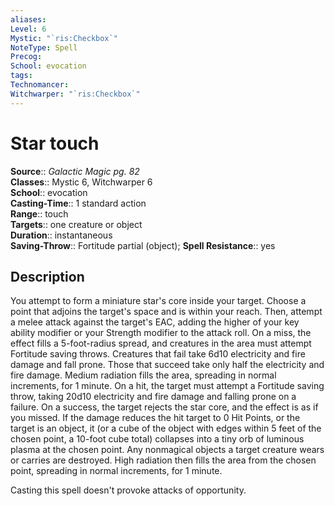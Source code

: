 ```yaml
---
aliases: 
Level: 6
Mystic: "`ris:Checkbox`"
NoteType: Spell
Precog: 
School: evocation 
tags: 
Technomancer: 
Witchwarper: "`ris:Checkbox`"
---
```


# Star touch

**Source**:: _Galactic Magic pg. 82_  
**Classes**:: Mystic 6, Witchwarper 6  
**School**:: evocation  
**Casting-Time**:: 1 standard action  
**Range**:: touch  
**Targets**:: one creature or object  
**Duration**:: instantaneous  
**Saving-Throw**:: Fortitude partial (object);
**Spell Resistance**:: yes

## Description

You attempt to form a miniature star's core inside your target. Choose a point that adjoins the target's space and is within your reach. Then, attempt a melee attack against the target's EAC, adding the higher of your key ability modifier or your Strength modifier to the attack roll. On a miss, the effect fills a 5-foot-radius spread, and creatures in the area must attempt Fortitude saving throws. Creatures that fail take 6d10 electricity and fire damage and fall prone. Those that succeed take only half the electricity and fire damage. Medium radiation fills the area, spreading in normal increments, for 1 minute. On a hit, the target must attempt a Fortitude saving throw, taking 20d10 electricity and fire damage and falling prone on a failure. On a success, the target rejects the star core, and the effect is as if you missed. If the damage reduces the hit target to 0 Hit Points, or the target is an object, it (or a cube of the object with edges within 5 feet of the chosen point, a 10-foot cube total) collapses into a tiny orb of luminous plasma at the chosen point. Any nonmagical objects a target creature wears or carries are destroyed. High radiation then fills the area from the chosen point, spreading in normal increments, for 1 minute.

Casting this spell doesn't provoke attacks of opportunity.
